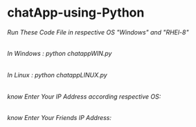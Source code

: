# chatApp-using-Python

###### Run These Code File in respective OS "Windows" and "RHEl-8"

###### In Windows : python chatappWIN.py

###### In Linux : python chatappLINUX.py

###### know Enter Your IP Address according respective OS: <ip address>

###### know Enter Your Friends IP Address: <ip address>

